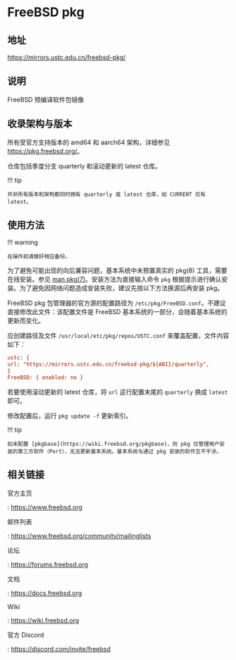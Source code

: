 # FreeBSD pkg

## 地址

<https://mirrors.ustc.edu.cn/freebsd-pkg/>

## 说明

FreeBSD 预编译软件包镜像

## 收录架构与版本

所有受官方支持版本的 amd64 和 aarch64 架构，详细参见 <https://pkg.freebsd.org/>。

仓库包括季度分支 quarterly 和滚动更新的 latest 仓库。

!!! tip

    并非所有版本和架构都同时拥有 quarterly 或 latest 仓库，如 CURRENT 仅有 latest。

## 使用方法

!!! warning

    在操作前请做好相应备份。

为了避免可能出现的向后兼容问题，基本系统中未预置真实的 pkg(8) 工具，需要在线安装。参见 [man pkg(7)](https://man.freebsd.org/cgi/man.cgi?query=pkg)。安装方法为直接输入命令 `pkg` 根据提示进行确认安装。为了避免因网络问题造成安装失败，建议先按以下方法换源后再安装 pkg。

FreeBSD pkg 包管理器的官方源的配置路径为 `/etc/pkg/FreeBSD.conf`。不建议直接修改此文件：该配置文件是 FreeBSD 基本系统的一部分，会随着基本系统的更新而变化。

应创建路径及文件 `/usr/local/etc/pkg/repos/USTC.conf` 来覆盖配置，文件内容如下：

```ini
ustc: {
url: "https://mirrors.ustc.edu.cn/freebsd-pkg/${ABI}/quarterly",
}
FreeBSD: { enabled: no }
```

若要使用滚动更新的 latest 仓库，将 `url` 这行配置末尾的 `quarterly` 换成 `latest` 即可。

修改配置后，运行 `pkg update -f` 更新索引。

!!! tip

    如未配置 [pkgbase](https://wiki.freebsd.org/pkgbase)，则 pkg 仅管理用户安装的第三方软件（Port），无法更新基本系统。基本系统与通过 pkg 安装的软件互不干涉。

## 相关链接

官方主页

:   <https://www.freebsd.org>

邮件列表

:   <https://www.freebsd.org/community/mailinglists>

论坛

:   <https://forums.freebsd.org>

文档

:   <https://docs.freebsd.org>

Wiki

:   <https://wiki.freebsd.org>

官方 Discord

: <https://discord.com/invite/freebsd>
